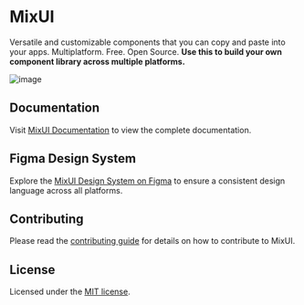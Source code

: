 # MixUI

Versatile and customizable components that you can copy and paste into your apps. Multiplatform. Free. Open Source. **Use this to build your own component library across multiple platforms.**

![image](https://github.com/user-attachments/assets/7d1c2b7e-2601-49e2-857e-6678759a5744)

## Documentation

Visit [MixUI Documentation](http://docs.mix-ui.vercel) to view the complete documentation.

## Figma Design System

Explore the [MixUI Design System on Figma](https://shorturl.at/hjOV3) to ensure a consistent design language across all platforms.

## Contributing

Please read the [contributing guide](CONTRIBUTING.md) for details on how to contribute to MixUI.

## License

Licensed under the [MIT license](https://github.com/abel-cosmic/Mix-UI/blob/main/LICENSE).
